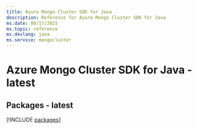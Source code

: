 ```yaml
---
title: Azure Mongo Cluster SDK for Java
description: Reference for Azure Mongo Cluster SDK for Java
ms.date: 09/17/2025
ms.topic: reference
ms.devlang: java
ms.service: mongocluster
---
```

# Azure Mongo Cluster SDK for Java - latest
## Packages - latest
[!INCLUDE [packages](mongo-cluster-index.md)]